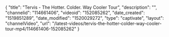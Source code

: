 {
    "title": "Tervis - The Hotter. Colder. Way Cooler Tour",
    "description": "",
    "channelid": "114661406",
    "videoid": "152085262",
    "date_created": "1519851289",
    "date_modified": "1520029272",
    "type": "captivate",
    "layout": "channelVideo",
    "url": "\/latest-videos\/tervis-the-hotter-colder-way-cooler-tour-mp4\/114661406-152085262"
}
